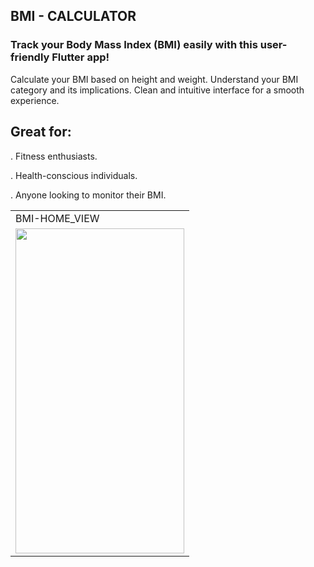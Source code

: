 ## BMI - CALCULATOR

### Track your Body Mass Index (BMI) easily with this user-friendly Flutter app!

Calculate your BMI based on height and weight.
Understand your BMI category and its implications.
Clean and intuitive interface for a smooth experience.

## Great for:
. Fitness enthusiasts.

. Health-conscious individuals.

. Anyone looking to monitor their BMI.




<table>
  <tr>
    <td>BMI-HOME_VIEW</td>
  </tr>
  <tr>
    <td><img src="https://github.com/imziaurrehman/BMI-Calculator/blob/main/assets/bmi-hom.png" width=270 height=520></td>
  </tr>
</table>
